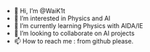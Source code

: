 - 👋 Hi, I’m @WaiK1t
- 👀 I’m interested in Physics and AI
- 🌱 I’m currently learning Physics with AIDA/IE
- 💞️ I’m looking to collaborate on AI projects
- 📫 How to reach me : from github please.

<!---
WaiK1t/WaiK1t is a ✨ special ✨ repository because its `README.md` (this file) appears on your GitHub profile.
You can click the Preview link to take a look at your changes.
--->

